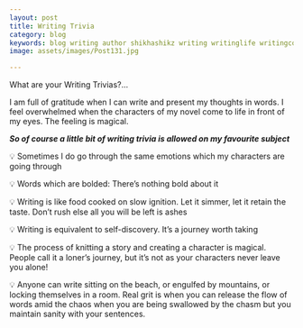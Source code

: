 ```yaml
---
layout: post
title: Writing Trivia
category: blog
keywords: blog writing author shikhashikz writing writinglife writingcommunity dailyblogpost dailyblogpostchallenge writing
image: assets/images/Post131.jpg

---
```

What are your Writing Trivias?...

I am full of gratitude when I can write and present my thoughts in words. I feel overwhelmed when the characters of my novel come to life in front of my eyes. The feeling is magical.

***So of course a little bit of writing trivia is allowed on my favourite subject***

💡 Sometimes I do go through the same emotions which my characters are going through

💡 Words which are bolded: There’s nothing bold about it

💡 Writing is like food cooked on slow ignition. Let it simmer, let it retain the taste. Don’t rush else all you will be left is ashes

💡 Writing is equivalent to self-discovery. It’s a journey worth taking

💡 The process of knitting a story and creating a character is magical. People call it a loner’s journey, but it’s not as your characters never leave you alone!

💡 Anyone can write sitting on the beach, or engulfed by mountains, or locking themselves in a room. Real grit is when you can release the flow of words amid the chaos when you are being swallowed by the chasm but you maintain sanity with your sentences.

